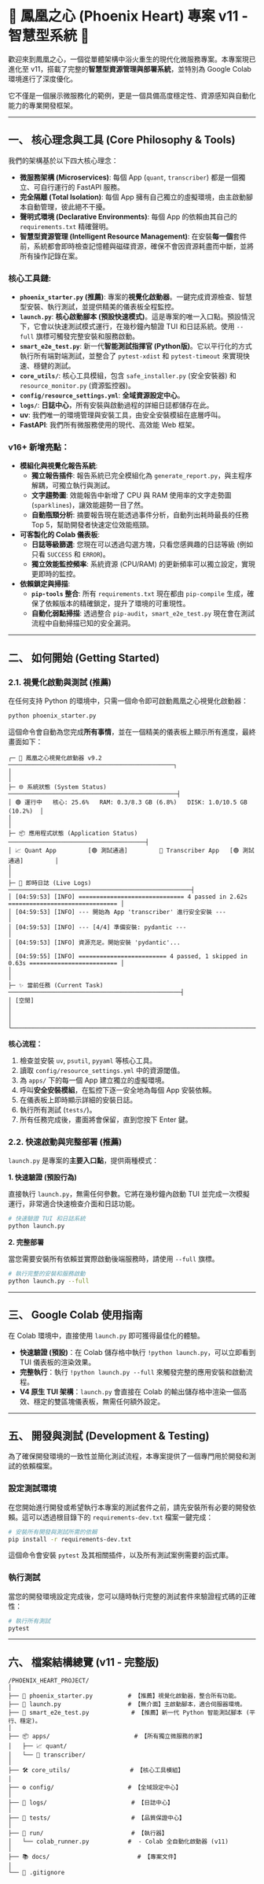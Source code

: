 # 🚀 鳳凰之心 (Phoenix Heart) 專案 v11 - 智慧型系統 🚀

歡迎來到鳳凰之心，一個從單體架構中浴火重生的現代化微服務專案。本專案現已進化至 v11，搭載了完整的**智慧型資源管理與部署系統**，並特別為 Google Colab 環境進行了深度優化。

它不僅是一個展示微服務化的範例，更是一個具備高度穩定性、資源感知與自動化能力的專業開發框架。

---

## 一、 核心理念與工具 (Core Philosophy & Tools)

我們的架構基於以下四大核心理念：

- **微服務架構 (Microservices)**: 每個 App (`quant`, `transcriber`) 都是一個獨立、可自行運行的 FastAPI 服務。
- **完全隔離 (Total Isolation)**: 每個 App 擁有自己獨立的虛擬環境，由主啟動腳本自動管理，彼此絕不干擾。
- **聲明式環境 (Declarative Environments)**: 每個 App 的依賴由其自己的 `requirements.txt` 精確聲明。
- **智慧型資源管理 (Intelligent Resource Management)**: 在安裝**每一個**套件前，系統都會即時檢查記憶體與磁碟資源，確保不會因資源耗盡而中斷，並將所有操作記錄在案。

### 核心工具鏈:

- **`phoenix_starter.py` (推薦)**: 專案的**視覺化啟動器**。一鍵完成資源檢查、智慧型安裝、執行測試，並提供精美的儀表板全程監控。
- **`launch.py`**: **核心啟動腳本 (預設快速模式)**。這是專案的唯一入口點。預設情況下，它會以快速測試模式運行，在幾秒鐘內驗證 TUI 和日誌系統。使用 `--full` 旗標可觸發完整安裝和服務啟動。
- **`smart_e2e_test.py`**: 新一代**智能測試指揮官 (Python版)**。它以平行化的方式執行所有端對端測試，並整合了 `pytest-xdist` 和 `pytest-timeout` 來實現快速、穩健的測試。
- **`core_utils/`**: 核心工具模組，包含 `safe_installer.py` (安全安裝器) 和 `resource_monitor.py` (資源監控器)。
- **`config/resource_settings.yml`**: **全域資源設定中心**。
- **`logs/`**: **日誌中心**，所有安裝與啟動過程的詳細日誌都儲存在此。
- **uv**: 我們唯一的環境管理與安裝工具，由安全安裝模組在底層呼叫。
- **FastAPI**: 我們所有微服務使用的現代、高效能 Web 框架。

### v16+ 新增亮點：

- **模組化與視覺化報告系統**:
  - **獨立報告插件**: 報告系統已完全模組化為 `generate_report.py`，與主程序解耦，可獨立執行與測試。
  - **文字趨勢圖**: 效能報告中新增了 CPU 與 RAM 使用率的文字走勢圖 (`sparklines`)，讓效能趨勢一目了然。
  - **自動瓶頸分析**: 摘要報告現在能透過事件分析，自動列出耗時最長的任務 Top 5，幫助開發者快速定位效能瓶頸。
- **可客製化的 Colab 儀表板**:
  - **日誌等級篩選**: 您現在可以透過勾選方塊，只看您感興趣的日誌等級 (例如只看 `SUCCESS` 和 `ERROR`)。
  - **獨立效能監控頻率**: 系統資源 (CPU/RAM) 的更新頻率可以獨立設定，實現更即時的監控。
- **依賴鎖定與掃描**:
  - **`pip-tools` 整合**: 所有 `requirements.txt` 現在都由 `pip-compile` 生成，確保了依賴版本的精確鎖定，提升了環境的可重現性。
  - **自動化弱點掃描**: 透過整合 `pip-audit`，`smart_e2e_test.py` 現在會在測試流程中自動掃描已知的安全漏洞。

---

## 二、 如何開始 (Getting Started)

### 2.1. 視覺化啟動與測試 (推薦)

在任何支持 Python 的環境中，只需一個命令即可啟動鳳凰之心視覺化啟動器：

```bash
python phoenix_starter.py
```

這個命令會自動為您完成**所有事情**，並在一個精美的儀表板上顯示所有進度，最終畫面如下：

```text
┌─ 🚀 鳳凰之心視覺化啟動器 v9.2 ───────────────────────────────────────────────┐
│                                                                              │
├─ 🌐 系統狀態 (System Status) ────────────────────────────────────────────────┤
│ 🟢 運行中   核心: 25.6%   RAM: 0.3/8.3 GB (6.8%)   DISK: 1.0/10.5 GB (10.2%)  │
│                                                                              │
├─ 📦 應用程式狀態 (Application Status) ───────────────────────────────────────┤
│ 📈 Quant App         [🟢 測試通過]         🎤 Transcriber App   [🟢 測試通過]         │
│                                                                              │
├─ 📜 即時日誌 (Live Logs) ────────────────────────────────────────────────────┤
│ [04:59:53] [INFO] ============================== 4 passed in 2.62s =============================== │
│ [04:59:53] [INFO] --- 開始為 App 'transcriber' 進行安全安裝 ---             │
│ [04:59:53] [INFO] --- [4/4] 準備安裝: pydantic ---                          │
│ [04:59:53] [INFO] 資源充足。開始安裝 'pydantic'...                         │
│ [04:59:55] [INFO] ========================= 4 passed, 1 skipped in 0.63s ========================= │
│                                                                              │
├─ ✨ 當前任務 (Current Task) ─────────────────────────────────────────────────┤
│ [空閒]                                                                       │
│                                                                              │
└──────────────────────────────────────────────────────────────────────────────┘
```
**核心流程：**
1.  檢查並安裝 `uv`, `psutil`, `pyyaml` 等核心工具。
2.  讀取 `config/resource_settings.yml` 中的資源閾值。
3.  為 `apps/` 下的每一個 App 建立獨立的虛擬環境。
4.  呼叫**安全安裝模組**，在監控下逐一安全地為每個 App 安裝依賴。
5.  在儀表板上即時顯示詳細的安裝日誌。
6.  執行所有測試 (`tests/`)。
7.  所有任務完成後，畫面將會保留，直到您按下 Enter 鍵。

### 2.2. 快速啟動與完整部署 (推薦)

`launch.py` 是專案的**主要入口點**，提供兩種模式：

**1. 快速驗證 (預設行為)**

直接執行 `launch.py`，無需任何參數。它將在幾秒鐘內啟動 TUI 並完成一次模擬運行，非常適合快速檢查介面和日誌功能。

```bash
# 快速驗證 TUI 和日誌系統
python launch.py
```

**2. 完整部署**

當您需要安裝所有依賴並實際啟動後端服務時，請使用 `--full` 旗標。

```bash
# 執行完整的安裝和服務啟動
python launch.py --full
```

---

## 三、 Google Colab 使用指南

在 Colab 環境中，直接使用 `launch.py` 即可獲得最佳化的體驗。

- **快速驗證 (預設)**：在 Colab 儲存格中執行 `!python launch.py`，可以立即看到 TUI 儀表板的渲染效果。
- **完整執行**：執行 `!python launch.py --full` 來觸發完整的應用安裝和啟動流程。
- **V4 原生 TUI 架構**：`launch.py` 會直接在 Colab 的輸出儲存格中渲染一個高效、穩定的雙區塊儀表板，無需任何額外設定。

---

## 五、 開發與測試 (Development & Testing)

為了確保開發環境的一致性並簡化測試流程，本專案提供了一個專門用於開發和測試的依賴檔案。

### 設定測試環境

在您開始進行開發或希望執行本專案的測試套件之前，請先安裝所有必要的開發依賴。這可以透過根目錄下的 `requirements-dev.txt` 檔案一鍵完成：

```bash
# 安裝所有開發與測試所需的依賴
pip install -r requirements-dev.txt
```

這個命令會安裝 `pytest` 及其相關插件，以及所有測試案例需要的函式庫。

### 執行測試

當您的開發環境設定完成後，您可以隨時執行完整的測試套件來驗證程式碼的正確性：

```bash
# 執行所有測試
pytest
```

---

## 六、 檔案結構總覽 (v11 - 完整版)

```
/PHOENIX_HEART_PROJECT/
│
├── 🚀 phoenix_starter.py          # 【推薦】視覺化啟動器，整合所有功能。
├── 🚀 launch.py                   # 【無介面】主啟動腳本，適合伺服器環境。
├── 🧪 smart_e2e_test.py            # 【推薦】新一代 Python 智能測試腳本 (平行、穩定)。
│
├── 📦 apps/                        # 【所有獨立微服務的家】
│   ├── 📈 quant/
│   └── 🎤 transcriber/
│
├── 🛠️ core_utils/                 # 【核心工具模組】
│
├── ⚙️ config/                     # 【全域設定中心】
│
├── 📝 logs/                        # 【日誌中心】
│
├── 🧪 tests/                       # 【品質保證中心】
│
├── 🏃 run/                         # 【執行器】
│   └── colab_runner.py           #  - Colab 全自動化啟動器 (v11)
│
├── 📚 docs/                         # 【專案文件】
│
└── 📄 .gitignore
```
